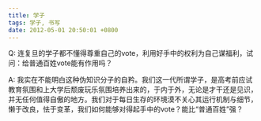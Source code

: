 ```yaml
---
title: 学子
tags: 学子, 书写
date: 2012-05-01 20:50:01 +0800
---
```



Q: 连复旦的学子都不懂得尊重自己的vote，利用好手中的权利为自己谋福利，试问：给普通百姓vote能有作用吗？

A: 我实在不能明白这种伪知识分子的自矜。我们这一代所谓学子，是高考前应试教育氛围和上大学后颓废玩乐氛围培养出来的，于内于外，无论是才干还是见识，并无任何值得自傲的地方。我们对于每日生存的环境漠不关心其运行机制与细节，懒于改良，怯于变革，我们如何能够对得起手中的vote？能比“普通百姓”强？


